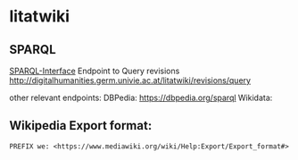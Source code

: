 # litatwiki

## SPARQL
[SPARQL-Interface](sparql.html)
Endpoint to Query revisions http://digitalhumanities.germ.univie.ac.at/litatwiki/revisions/query

other relevant endpoints:
DBPedia: https://dbpedia.org/sparql
Wikidata:

## Wikipedia Export format:
``PREFIX we: <https://www.mediawiki.org/wiki/Help:Export/Export_format#>``
